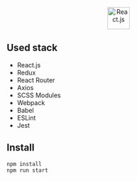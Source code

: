 <p align='center'>
  <img src='https://i.pinimg.com/originals/bf/fe/39/bffe39e452becc301728c213fe6e7a98.png' alt='React.js' style='width: 50px'>
</p>

## Used stack

- React.js
- Redux
- React Router
- Axios
- SCSS Modules
- Webpack
- Babel
- ESLint
- Jest

## Install

```
npm install
npm run start
```
